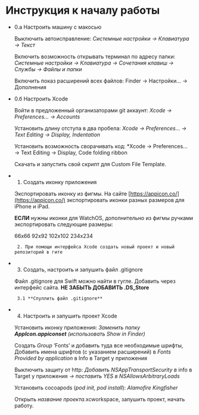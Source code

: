 # Инструкция к началу работы

- 0.а Настроить машину с макосью
    
    Выключить автоисправление:
    *Системные настройки → Клавиатура → Текст*
    
    Включить возможность открывать терминал по адресу папки:
    *Системные настройки → Клавиатура → Сочетания клавиш → Службы → Файлы и папки*
    
    Включить показ расширений всех файлов:
    Finder → Настройки... → Дополнения
    
- 0.б Настроить Xcode
    
    Войти в предложенный организаторами git аккаунт:
    *Xcode → Preferences... → Accounts*
    
    Установить длину отступа в два пробела:
    *Xcode → Preferences... → Text Editing → Display, Indentation*

    Установить возможность сворачивать код:
    *Xcode → Preferences... → Text Editing → Display, Code folding ribbon
    
    Скачать и запустить свой скрипт для Custom File Template.
    
- 1. Создать иконку приложения
    
    Экспортировать иконку из фигмы.
    На сайте [https://appicon.co/](https://appicon.co/) экспортировать иконки разных размеров для iPhone и iPad.
    
    **ЕСЛИ** нужны иконки для WatchOS, дополнительно из фигмы ручками экспортировать следующие размеры:
    
    66x66
    92x92
    102x102
    234x234
    

       2. При помощи интерфейса Xcode создать новый проект и новый репозиторий в гите

- 3. Создать, настроить и запушить файл .gitignore
    
    Файл .gitignore для Swift можно найти в гугле. Добавить через интерфейс сайта. **НЕ ЗАБЫТЬ ДОБАВИТЬ .DS_Store**
    

       3.1 **Спуллить файл .gitignore**

- 4. Настроить и запушить проект Xcode
    
    Установить иконку приложения:
    *Заменить папку **AppIcon.appiconset** (использовать Show in Finder)*
    
    Создать *Group* ‘Fonts’ и добавить туда все необходимые шрифты,
    Добавить имена шрифтов (с указанием расширений) в *Fonts Provided by application* в Info в Target у приложения
    
    Выключить защиту от http:
    *Добавить NSAppTransportSecurity в* info в Target у приложения *→ поставить YES в NSAllowsArbitraryLoads*
    
    Установить cocoapods (*pod init, pod install*):
    *Alamofire
    Kingfisher*
    
    Открыть *название проекта*.xcworkspace, запушить проект, начать работу.
